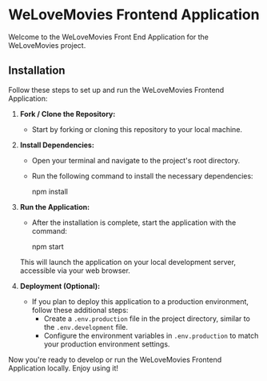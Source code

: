 # WeLoveMovies Frontend Application

Welcome to the WeLoveMovies Front End Application for the WeLoveMovies project.

## Installation

Follow these steps to set up and run the WeLoveMovies Frontend Application:

1. **Fork / Clone the Repository:**
   - Start by forking or cloning this repository to your local machine.

2. **Install Dependencies:**
   - Open your terminal and navigate to the project's root directory.
   - Run the following command to install the necessary dependencies:
   
     npm install
   

3. **Run the Application:**
   - After the installation is complete, start the application with the command:
   
     npm start
    
   This will launch the application on your local development server, accessible via your web browser.

4. **Deployment (Optional):**
   - If you plan to deploy this application to a production environment, follow these additional steps:
     - Create a `.env.production` file in the project directory, similar to the `.env.development` file.
     - Configure the environment variables in `.env.production` to match your production environment settings.

Now you're ready to develop or run the WeLoveMovies Frontend Application locally. Enjoy using it!
